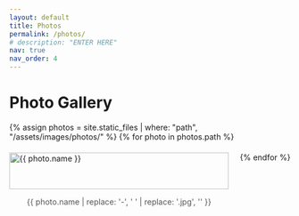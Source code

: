 ```yaml
---
layout: default
title: Photos
permalink: /photos/
# description: "ENTER HERE"
nav: true
nav_order: 4
---
```


<h1>Photo Gallery</h1>
<div class="photo-gallery">
  {% assign photos = site.static_files | where: "path", "/assets/images/photos/" %}
  {% for photo in photos.path %}
    <div class="photo-item">
      <img src="{{ photo.name | remove: site.url }}" alt="{{ photo.name }}">
      <p>{{ photo.name | replace: '-', ' ' | replace: '.jpg', '' }}</p>
    </div>
  {% endfor %}
</div>

<style>
.photo-gallery {
  display: flex;
  flex-wrap: wrap;
  gap: 20px;
}

.photo-item {
  flex: 1 1 calc(50% - 20px);
  box-sizing: border-box;
}

.photo-item img {
  width: 100%;
  height: auto;
}

.photo-item p {
  text-align: center;
  font-size: 14px;
  color: #555;
}
</style>
